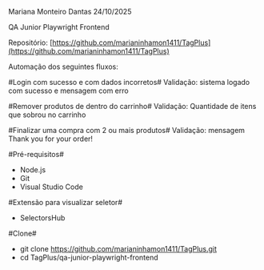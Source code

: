 Mariana Monteiro Dantas
24/10/2025

QA Junior Playwright Frontend

Repositório: [https://github.com/marianinhamon1411/TagPlus](https://github.com/marianinhamon1411/TagPlus)

Automação dos seguintes fluxos:

#Login com sucesso e com dados incorretos#
    Validação: sistema logado com sucesso e mensagem com erro

#Remover produtos de dentro do carrinho#
    Validação: Quantidade de itens que sobrou no carrinho

#Finalizar uma compra com 2 ou mais produtos#
    Validação: mensagem Thank you for your order!

#Pré-requisitos#
- Node.js
- Git
- Visual Studio Code

#Extensão para visualizar seletor#
- SelectorsHub

#Clone#
- git clone https://github.com/marianinhamon1411/TagPlus.git
- cd TagPlus/qa-junior-playwright-frontend



